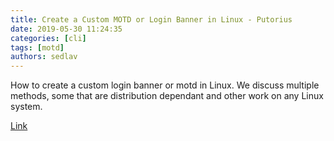 ```yaml
---
title: Create a Custom MOTD or Login Banner in Linux - Putorius
date: 2019-05-30 11:24:35
categories: [cli]
tags: [motd]
authors: sedlav
---
```


How to create a custom login banner or motd in Linux. We discuss multiple methods, some that are distribution dependant and other work on any Linux system.

[Link](https://www.putorius.net/custom-motd-login-screen-linux.html)
